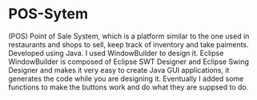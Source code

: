 # POS-Sytem
(POS) Point of Sale System, which is a platform similar to the one used in restaurants and shops to sell, keep track of inventory and take paiments. Developed using Java. I used WindowBuilder to design it. Eclipse WindowBuilder is composed of Eclipse SWT Designer and Eclipse Swing Designer and makes it very easy to create Java GUI applications, it generates the code while you are designing it. Eventually I added some functions to make the buttons work and do what they are suppsed to do.  

